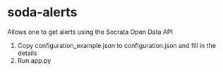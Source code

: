 # soda-alerts
Allows one to get alerts using the Socrata Open Data API

1. Copy configuration_example.json to configuration.json and fill in the details
2. Run app.py
